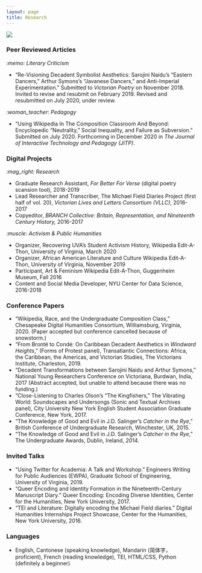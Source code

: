 ```yaml
---
layout: page
title: Research
---
```


<a href="https://archive.org/details/rubiytofoma00omaruoft"><img src="https://user-images.githubusercontent.com/45428531/100495151-89732b80-3116-11eb-9201-c9eab2a0911f.jpg"></a>
<h3>Peer Reviewed Articles</h3>
<i>:memo: Literary Criticism</i>
<ul>
<li> “Re-Visioning Decadent Symbolist Aesthetics: Sarojini Naidu’s “Eastern Dancers,” Arthur Symons’s “Javanese Dancers,” and Anti-Imperial Experimentation.” Submitted to <i>Victorian Poetry</i> on November 2018. Invited to revise and resubmit on February 2019. Revised and resubmitted on July 2020, under review. </li>
</ul>
<i>:woman_teacher: Pedagogy</i>
<ul>
<li> “Using Wikipedia In The Composition Classroom And Beyond: Encyclopedic “Neutrality,” Social Inequality, and Failure as Subversion.” Submitted on July 2020. Forthcoming in December 2020 in <i>The Journal of Interactive Technology and Pedagogy (JITP)</i>. </li>
</ul>

<h3>Digital Projects</h3>
<i>:mag_right: Research</i>
<ul>
			<li>Graduate Research Assistant, <i>For Better For Verse</i> (digital poetry scansion tool), 2018-2019 </li>
			<li>Lead Researcher and Transcriber, The Michael Field Diaries Project (first half of vol. 20), <i>Victorian Lives and Letters Consortium (VLLC)</i>, 2016-2017  </li> 
			<li>Copyeditor, <i>BRANCH Collective: Britain, Representation, and Nineteenth Century History,</i> 2016-2017</li>
</ul>
<i>:muscle: Activism & Public Humanities</i>
<ul>
			<li>Organizer, Recovering UVA’s Student Activism History, Wikipedia Edit-A-Thon, University of Virginia, March 2020</li>
			<li>Organizer, African American Literature and Culture Wikipedia Edit-A-Thon, University of Virginia, November 2019</li> 
			<li>Participant, Art & Feminism Wikipedia Edit-A-Thon, Guggenheim Museum, Fall 2016</li>
			<li>Content and Social Media Developer, NYU Center for Data Science, 2016-2018</li>
</ul>

<h3>Conference Papers</h3>
<ul>
			<li>“Wikipedia, Race, and the Undergraduate Composition Class,” Chesapeake Digital Humanities Consortium, Williamsburg, Virginia, 2020. (Paper accepted but conference cancelled because of snowstorm.) </li>
	<li>“From Brontë to Condé: On Caribbean Decadent Aesthetics in <i>Windward Heights</i>,” (Forms of Protest panel), Transatlantic Connections: Africa, the Caribbean, the Americas, and Victorian Studies, The Victorians Institute, Charleston, 2019. </li> 
			<li>“Decadent Transformations between Sarojini Naidu and Arthur Symons,” National Young Researchers Conference on Victoriana, Burdwan, India, 2017 (Abstract accepted, but unable to attend because there was no funding.)</li>
			<li>“Close-Listening to Charles Olson’s “The Kingfishers,” The Vibrating World: Soundscapes and Undersongs (Sonic and Textual Archives panel), City University New York English Student Association Graduate Conference, New York, 2017. </li>
	<li>“The Knowledge of Good and Evil in J.D. Salinger’s <i>Catcher in the Rye</i>,” British Conference of Undergraduate Research, Winchester, UK, 2015.</li>
	<li>“The Knowledge of Good and Evil in J.D. Salinger’s <i>Catcher in the Rye</i>,” The Undergraduate Awards, Dublin, Ireland, 2014. </li>
</ul>

<h3>Invited Talks</h3>
<ul>
			<li>“Using Twitter for Academia: A Talk and Workshop.” Engineers Writing for Public Audiences (EWPA), Graduate School of Engineering, University of Virginia, 2019. </li>
			<li>“Queer Encoding and Identity Formation in the Nineteenth-Century Manuscript Diary.” Queer Encoding: Encoding Diverse Identities, Center for the Humanities, New York University, 2017.</li>
			<li>“TEI and Literature: Digitally encoding the Michael Field diaries.” Digital Humanities Internships Project Showcase, Center for the Humanities, New York University, 2016. </li>
</ul>

<h3>Languages</h3>
<ul>
	<li>English, Cantonese (speaking knowledge), Mandarin (简体字，proficient), French (reading knowledge), TEI, HTML/CSS, Python (definitely a beginner)</li>
</ul>
<br>
